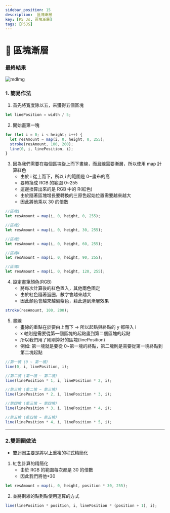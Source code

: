 ```yaml
---
sidebar_position: 15
description:  區塊漸層
key: [P5 Js, 區塊漸層]
tags: [P5JS]
---
```


# 🎨 區塊漸層

### 最終結果

![mdImg](https://github.com/LonelyYeezhiChicken/p5Js-Demo/raw/main/Gradient/Gradient.png)

### 1. 簡易作法

1. 首先將寬度除以五，來獲得五個區塊

```javascript
let linePosition = width / 5;
```

2. 開始畫第一塊

```javascript
for (let i = 0; i < height; i++) {
  let resAmount = map(i, 0, height, 0, 255);
  stroke(resAmount, 100, 200);
  line(0, i, linePosition, i);
}
```

3. 因為我們需要在每個區塊從上而下畫線，而且線需要漸層，所以使用 map 計算紅色
   - 由於 i 從上而下，所以 i 的範圍是 0~畫布的高
   - 要轉換成 RGB 的範圍 0~255
   - 這邊換算出來的是 RGB 中的 R(紅色)
   - 由於隨著區塊增長要轉換的三原色起始位置需要越來越大
   - 因此將他乘以 30 的倍數

```javascript
//區塊1
let resAmount = map(i, 0, height, 0, 255);

//區塊2
let resAmount = map(i, 0, height, 30, 255);

//區塊3
let resAmount = map(i, 0, height, 60, 255);

//區塊4
let resAmount = map(i, 0, height, 90, 255);

//區塊5
let resAmount = map(i, 0, height, 120, 255);
```

4. 設定畫筆顏色(RGB)
   - 將每次計算後的紅色置入，其他兩色固定
   - 由於紅色隨著迴圈，數字會越來越大
   - 因此顏色會越來越偏紫色，藉此達到漸層效果

```javascript
stroke(resAmount, 100, 200);
```

5. 畫線
   - 畫線的重點在於要由上而下 -> 所以起點與終點的 y 都帶入 i
   - x 軸則是需要從第一個區塊的起點畫到第二個區塊的起點
   - 所以我們用了剛剛算好的區塊(linePosition)
   - 例如: 第一塊就是要從 0~第一塊的終點，第二塊則是需要從第一塊終點到第二塊起點

```javascript
//第一塊 (0 ~ 第一塊)
line(0, i, linePosition, i);

//第二塊 (第一塊 ~ 第二塊)
line(linePosition * 1, i, linePosition * 2, i);

//第三塊 (第二塊 ~ 第三塊)
line(linePosition * 2, i, linePosition * 3, i);

//第四塊 (第三塊 ~ 第四塊)
line(linePosition * 3, i, linePosition * 4, i);

//第五塊 (第四塊 ~ 第五塊)
line(linePosition * 4, i, linePosition * 5, i);
```

---

### 2.雙迴圈做法

- 雙迴圈主要是將以上重複的程式精簡化

1. 紅色計算的精簡化
   - 由於 RGB 的範圍每次都是 30 的倍數
   - 因此我們將他\*30

```javascript
let resAmount = map(i, 0, height, position * 30, 255);
```

2. 並將劃線的點到點使用運算的方式

```javascript
line(linePosition * position, i, linePosition * (position + 1), i);
```
